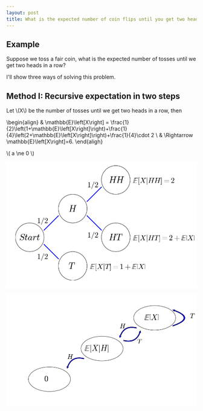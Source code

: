 ```yaml
---
layout: post
title: What is the expected number of coin flips until you get two heads in a row?
---
```


## Example

Suppose we toss a fair coin, what is the expected number of tosses until we get two heads in a row?

I'll show three ways of solving this problem.

## Method I: Recursive expectation in two steps

Let \\(X\\) be the number of tosses until we get two heads in a row, then 

\begin{align}
& \mathbb{E}\left[X\right] = \frac{1}{2}\left(1+\mathbb{E}\left[X\right]\right)+\frac{1}{4}\left(2+\mathbb{E}\left[X\right]\right)+\frac{1}{4}\cdot 2 \\
& \Rightarrow \mathbb{E}\left[X\right]=6.
\end{aligh}

\\( a \ne 0 \\)

![](/images/two_steps_tree.png?raw=true)

![](/images/two_steps_transition.png?raw=true)
